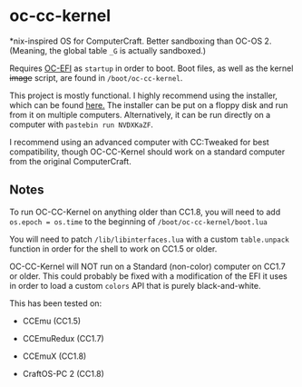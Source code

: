 # oc-cc-kernel
\*nix-inspired OS for ComputerCraft. Better sandboxing than OC-OS 2. (Meaning, the global table `_G` is actually sandboxed.)

Requires [OC-EFI](https://github.com/ocawesome101/ocbios/blob/master/uefi.lua) as `startup` in order to boot. Boot files, as well as the kernel ~~image~~ script, are found in `/boot/oc-cc-kernel`.

This project is mostly functional. I highly recommend using the installer, which can be found [here.](https://pastebin.com/NVDXKaZF) The installer can be put on a floppy disk and run from it on multiple computers. Alternatively, it can be run directly on a computer with `pastebin run NVDXKaZF`.

I recommend using an advanced computer with CC:Tweaked for best compatibility, though OC-CC-Kernel should work on a standard computer from the original ComputerCraft.

## Notes

To run OC-CC-Kernel on anything older than CC1.8, you will need to add `os.epoch = os.time` to the beginning of `/boot/oc-cc-kernel/boot.lua`

You will need to patch `/lib/libinterfaces.lua` with a custom `table.unpack` function in order for the shell to work on CC1.5 or older.

OC-CC-Kernel will NOT run on a Standard (non-color) computer on CC1.7 or older. This could probably be fixed with a modification of the EFI it uses in order to load a custom `colors` API that is purely black-and-white.

This has been tested on:

- CCEmu (CC1.5)

- CCEmuRedux (CC1.7)

- CCEmuX (CC1.8)

- CraftOS-PC 2 (CC1.8)
